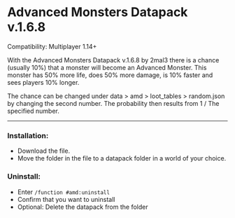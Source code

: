 # Advanced Monsters Datapack v.1.6.8
Compatibility: Multiplayer 1.14+

With the Advanced Monsters Datapack v.1.6.8 by 2mal3 there is a chance (usually 10%) that a monster will become an Advanced Monster. This monster has 50% more life, does 50% more damage, is 10% faster and sees players 10% longer.

The chance can be changed under data > amd > loot_tables > random.json by changing the second number. The probability then results from 1 / The specified number.

***

### Installation:
  - Download the file.
  - Move the folder in the file to a datapack folder in a world of your choice.

### Uninstall:
  - Enter `/function #amd:uninstall`
  - Confirm that you want to uninstall
  - Optional: Delete the datapack from the folder
